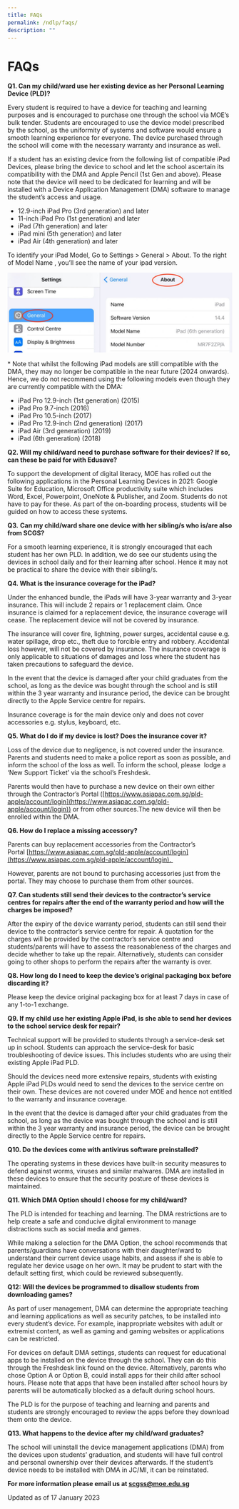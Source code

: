 ```yaml
---
title: FAQs
permalink: /ndlp/faqs/
description: ""
---
```

# **FAQs**

**Q1. Can my child/ward use her existing device as her Personal Learning Device (PLD)?**

Every student is required to have a device for teaching and learning purposes and is encouraged to purchase one through the school via MOE’s bulk tender. Students are encouraged to use the device model prescribed by the school, as the uniformity of systems and software would ensure a smooth learning experience for everyone. The device purchased through the school will come with the necessary warranty and insurance as well.

If a student has an existing device from the following list of compatible iPad Devices, please bring the device to school and let the school ascertain its compatibility with the DMA and Apple Pencil (1st Gen and above). Please note that the device will need to be dedicated for learning and will be installed with a Device Application Management (DMA) software to manage the student’s access and usage.  

*   12.9-inch iPad Pro (3rd generation) and later
*   11-inch iPad Pro (1st generation) and later
*   iPad (7th generation) and later
*   iPad mini (5th generation) and later
*   iPad Air (4th generation) and later

To identify your iPad Model, Go to Settings > General > About. To the right of Model Name , you’ll see the name of your ipad version.

![](/images/IMG_C6AE91CD429B-1-1024x364.jpeg)

&#42; Note that whilst the following iPad models are still compatible with the DMA, they may no longer be compatible in the near future (2024 onwards). Hence, we do not recommend using the following models even though they are currently compatible with the DMA:
*   iPad Pro 12.9-inch (1st generation) (2015)
*   iPad Pro 9.7-inch (2016)
*   iPad Pro 10.5-inch (2017)
*   iPad Pro 12.9-inch (2nd generation) (2017)
*   iPad Air (3rd generation) (2019)
*   iPad (6th generation) (2018)


**Q2. Will my child/ward need to purchase software for their devices? If so, can these be paid for with Edusave?**

To support the development of digital literacy, MOE has rolled out the following applications in the Personal Learning Devices in 2021: Google Suite for Education, Microsoft Office productivity suite which includes Word, Excel, Powerpoint, OneNote & Publisher, and Zoom. Students do not have to pay for these. As part of the on-boarding process, students will be guided on how to access these systems.

**Q3.** **Can my child/ward share one device with her sibling/s who is/are also from SCGS?** 

For a smooth learning experience, it is strongly encouraged that each student has her own PLD. In addition, we do see our students using the devices in school daily and for their learning after school. Hence it may not be practical to share the device with their sibling/s.

**Q4. What is the insurance coverage for the iPad?**

Under the enhanced bundle, the iPads will have 3-year warranty and 3-year insurance. This will include 2 repairs or 1 replacement claim. Once insurance is claimed for a replacement device, the insurance coverage will cease. The replacement device will not be covered by insurance.  

The insurance will cover fire, lightning, power surges, accidental cause e.g. water spillage, drop etc., theft due to forcible entry and robbery. Accidental loss however, will not be covered by insurance. The insurance coverage is only applicable to situations of damages and loss where the student has taken precautions to safeguard the device. 

In the event that the device is damaged after your child graduates from the school, as long as the device was bought through the school and is still within the 3 year warranty and insurance period, the device can be brought directly to the Apple Service centre for repairs. 

Insurance coverage is for the main device only and does not cover accessories e.g. stylus, keyboard, etc.

**Q5. What do I do if my device is lost? Does the insurance cover it?**

Loss of the device due to negligence, is not covered under the insurance. Parents and students need to make a police report as soon as possible, and inform the school of the loss as well. To inform the school, please  lodge a ‘New Support Ticket’ via the school’s Freshdesk.

Parents would then have to purchase a new device on their own either through the Contractor’s Portal ([https://www.asiapac.com.sg/pld-apple/account/login](https://www.asiapac.com.sg/pld-apple/account/login)) or from other sources.The new device will then be enrolled within the DMA.  

**Q6. How do I replace a missing accessory?**

Parents can buy replacement accessories from the Contractor’s Portal [https://www.asiapac.com.sg/pld-apple/account/login](https://www.asiapac.com.sg/pld-apple/account/login). 

However, parents are not bound to purchasing accessories just from the portal. They may choose to purchase them from other sources.

**Q7. Can students still send their devices to the contractor’s service centres for repairs after the end of the warranty period and how will the charges be imposed?**

After the expiry of the device warranty period, students can still send their device to the contractor’s service centre for repair. A quotation for the charges will be provided by the contractor’s service centre and students/parents will have to assess the reasonableness of the charges and decide whether to take up the repair. Alternatively, students can consider going to other shops to perform the repairs after the warranty is over.

**Q8. How long do I need to keep the device’s original packaging box before discarding it?**

Please keep the device original packaging box for at least 7 days in case of any 1-to-1 exchange.

**Q9. If my child use her existing Apple iPad, is she able to send her devices to the school service desk for repair?**

Technical support will be provided to students through a service-desk set up in school. Students can approach the service-desk for basic troubleshooting of device issues. This includes students who are using their existing Apple iPad PLD. 

Should the devices need more extensive repairs, students with existing Apple iPad PLDs would need to send the devices to the service centre on their own. These devices are not covered under MOE and hence not entitled to the warranty and insurance coverage.

In the event that the device is damaged after your child graduates from the school, as long as the device was bought through the school and is still within the 3 year warranty and insurance period, the device can be brought directly to the Apple Service centre for repairs. 

**Q10. Do the devices come with antivirus software preinstalled?**

The operating systems in these devices have built-in security measures to defend against worms, viruses and similar malwares. DMA are installed in these devices to ensure that the security posture of these devices is maintained.

**Q11. Which DMA Option should I choose for my child/ward?**

The PLD is intended for teaching and learning. The DMA restrictions are to help create a safe and conducive digital environment to manage  distractions such as social media and games. 

While making a selection for the DMA Option, the school recommends that parents/guardians have conversations with their daughter/ward to understand their current device usage habits, and assess if she is able to regulate her device usage on her own. It may be prudent to start with the default setting first, which could be reviewed subsequently.

**Q12: Will the devices be programmed to disallow students from downloading games?**

As part of user management, DMA can determine the appropriate teaching and learning applications as well as security patches, to be installed into every student’s device. For example, inappropriate websites with adult or extremist content, as well as gaming and gaming websites or applications can be restricted.

For devices on default DMA settings, students can request for educational apps to be installed on the device through the school. They can do this through the Freshdesk link found on the device. Alternatively, parents who chose Option A or Option B, could install apps for their child after school hours. Please note that apps that have been installed after school hours by parents will be automatically blocked as a default during school hours. 

The PLD is for the purpose of teaching and learning and parents and students are strongly encouraged to review the apps before they download them onto the device. 

**Q13. What happens to the device after my child/ward graduates?**

The school will uninstall the device management applications (DMA) from the devices upon students’ graduation, and students will have full control and personal ownership over their devices afterwards. If the student’s device needs to be installed with DMA in JC/MI, it can be reinstated. 

**For more information please email us at [scgss@moe.edu.sg](mailto:scgss@moe.edu.sg)**

Updated as of 17 January 2023